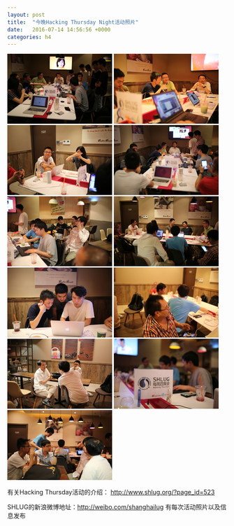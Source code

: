 ```yaml
---
layout: post
title:  "今晚Hacking Thursday Night活动照片"
date:   2016-07-14 14:56:56 +0000
categories: h4
---
```


[<img src='https://raw.githubusercontent.com/shanghailug/res2016/master/g714.h4/g714_2004_2700+08.240x160.jpg'>](https://raw.githubusercontent.com/shanghailug/res2016/master/g714.h4/g714_2004_2700+08.JPG)
[<img src='https://raw.githubusercontent.com/shanghailug/res2016/master/g714.h4/g714_2008_5700+08.240x160.jpg'>](https://raw.githubusercontent.com/shanghailug/res2016/master/g714.h4/g714_2008_5700+08.JPG)
[<img src='https://raw.githubusercontent.com/shanghailug/res2016/master/g714.h4/g714_2023_4700+08.240x160.jpg'>](https://raw.githubusercontent.com/shanghailug/res2016/master/g714.h4/g714_2023_4700+08.JPG)
[<img src='https://raw.githubusercontent.com/shanghailug/res2016/master/g714.h4/g714_2024_0800+08.240x160.jpg'>](https://raw.githubusercontent.com/shanghailug/res2016/master/g714.h4/g714_2024_0800+08.JPG)
[<img src='https://raw.githubusercontent.com/shanghailug/res2016/master/g714.h4/g714_2024_2327+08.240x160.jpg'>](https://raw.githubusercontent.com/shanghailug/res2016/master/g714.h4/g714_2024_2327+08.JPG)
[<img src='https://raw.githubusercontent.com/shanghailug/res2016/master/g714.h4/g714_2025_5800+08.240x160.jpg'>](https://raw.githubusercontent.com/shanghailug/res2016/master/g714.h4/g714_2025_5800+08.JPG)
[<img src='https://raw.githubusercontent.com/shanghailug/res2016/master/g714.h4/g714_2050_5100+08.240x160.jpg'>](https://raw.githubusercontent.com/shanghailug/res2016/master/g714.h4/g714_2050_5100+08.JPG)
[<img src='https://raw.githubusercontent.com/shanghailug/res2016/master/g714.h4/g714_2051_0700+08.240x160.jpg'>](https://raw.githubusercontent.com/shanghailug/res2016/master/g714.h4/g714_2051_0700+08.JPG)
[<img src='https://raw.githubusercontent.com/shanghailug/res2016/master/g714.h4/g714_2051_4500+08.240x160.jpg'>](https://raw.githubusercontent.com/shanghailug/res2016/master/g714.h4/g714_2051_4500+08.JPG)
[<img src='https://raw.githubusercontent.com/shanghailug/res2016/master/g714.h4/g714_2057_3200+08.240x160.jpg'>](https://raw.githubusercontent.com/shanghailug/res2016/master/g714.h4/g714_2057_3200+08.JPG)
[<img src='https://raw.githubusercontent.com/shanghailug/res2016/master/g714.h4/g714_2102_4000+08.240x160.jpg'>](https://raw.githubusercontent.com/shanghailug/res2016/master/g714.h4/g714_2102_4000+08.JPG)

有关Hacking Thursday活动的介绍：
http://www.shlug.org/?page_id=523

SHLUG的新浪微博地址：http://weibo.com/shanghailug 有每次活动照片以及信息发布



